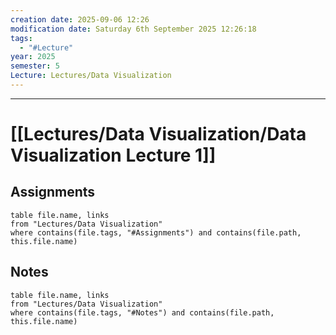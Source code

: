 ```yaml
---
creation date: 2025-09-06 12:26
modification date: Saturday 6th September 2025 12:26:18
tags:
  - "#Lecture"
year: 2025
semester: 5
Lecture: Lectures/Data Visualization
---
```

---
# [[Lectures/Data Visualization/Data Visualization Lecture 1]]


## Assignments

 ```dataview
table file.name, links
from "Lectures/Data Visualization"
where contains(file.tags, "#Assignments") and contains(file.path, this.file.name)
```



## Notes


 ```dataview
table file.name, links
from "Lectures/Data Visualization"
where contains(file.tags, "#Notes") and contains(file.path, this.file.name)
```



